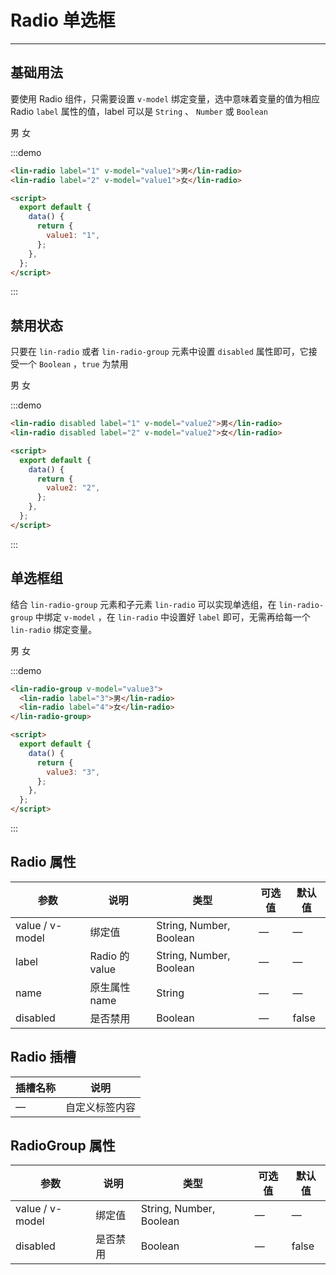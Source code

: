 <script>
export default {
  data() {
    return {
      value1: "1",
      value2: "2",
      value3: "3",
    };
  }
};
</script>

# Radio 单选框

---

## 基础用法

要使用 Radio 组件，只需要设置 `v-model` 绑定变量，选中意味着变量的值为相应 Radio `label` 属性的值，label 可以是 `String` 、 `Number` 或 `Boolean`

<div class='demo-block'>
<lin-radio label="1" v-model="value1">男</lin-radio>
<lin-radio label="2" v-model="value1">女</lin-radio>
</div>

:::demo

```html
<lin-radio label="1" v-model="value1">男</lin-radio>
<lin-radio label="2" v-model="value1">女</lin-radio>

<script>
  export default {
    data() {
      return {
        value1: "1",
      };
    },
  };
</script>
```

:::

## 禁用状态

只要在 `lin-radio` 或者 `lin-radio-group` 元素中设置 `disabled` 属性即可，它接受一个 `Boolean` ，`true` 为禁用

<div class='demo-block'>
<lin-radio disabled label="1" v-model="value2">男</lin-radio>
<lin-radio disabled label="2" v-model="value2">女</lin-radio>
</div>

:::demo

```html
<lin-radio disabled label="1" v-model="value2">男</lin-radio>
<lin-radio disabled label="2" v-model="value2">女</lin-radio>

<script>
  export default {
    data() {
      return {
        value2: "2",
      };
    },
  };
</script>
```

:::

## 单选框组

结合 `lin-radio-group` 元素和子元素 `lin-radio` 可以实现单选组，在 `lin-radio-group` 中绑定 `v-model` ，在 `lin-radio` 中设置好 `label` 即可，无需再给每一个 `lin-radio` 绑定变量。

<div class='demo-block'>
    <lin-radio-group v-model="value3">
      <lin-radio label="3">男</lin-radio>
      <lin-radio label="4">女</lin-radio>
    </lin-radio-group>
</div>

:::demo

```html
<lin-radio-group v-model="value3">
  <lin-radio label="3">男</lin-radio>
  <lin-radio label="4">女</lin-radio>
</lin-radio-group>

<script>
  export default {
    data() {
      return {
        value3: "3",
      };
    },
  };
</script>
```

:::

## Radio 属性

| 参数            | 说明           | 类型                    | 可选值 | 默认值 |
| --------------- | -------------- | ----------------------- | ------ | ------ |
| value / v-model | 绑定值         | String, Number, Boolean | —      | —      |
| label           | Radio 的 value | String, Number, Boolean | —      | —      |
| name            | 原生属性 name  | String                  | —      | —      |
| disabled        | 是否禁用       | Boolean                 | —      | false  |

## Radio 插槽

| 插槽名称 | 说明           |
| -------- | -------------- |
| —        | 自定义标签内容 |

## RadioGroup 属性

| 参数            | 说明     | 类型                    | 可选值 | 默认值 |
| --------------- | -------- | ----------------------- | ------ | ------ |
| value / v-model | 绑定值   | String, Number, Boolean | —      | —      |
| disabled        | 是否禁用 | Boolean                 | —      | false  |

